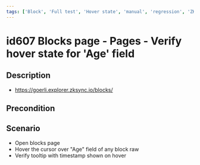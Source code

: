 ```yaml
---
tags: ['Block', 'Full test', 'Hover state', 'manual', 'regression', 'ZKF-2694', 'Active']
---
```


# id607 Blocks page - Pages - Verify hover state for 'Age' field

## Description
  - https://goerli.explorer.zksync.io/blocks/

## Precondition


## Scenario
- Open blocks page
- Hover the cursor over "Age" field of any block raw
- Verify tooltip with timestamp shown on hover
